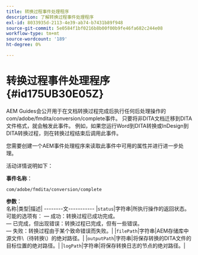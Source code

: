 ```yaml
---
title: 转换过程事件处理程序
description: 了解转换过程事件处理程序
exl-id: 8033935d-2113-4e39-ab74-b7431b89f948
source-git-commit: 5e0584f1bf0216b8b00f00b9fe46fa682c244e08
workflow-type: tm+mt
source-wordcount: '189'
ht-degree: 0%

---
```


# 转换过程事件处理程序 {#id175UB30E05Z}

AEM Guides会公开用于在文档转换过程完成后执行任何后处理操作的com/adobe/fmdita/conversion/complete事件。 只要将非DITA文档迁移到DITA文件格式，就会触发此事件。 例如，如果您运行Word到DITA转换或InDesign到DITA转换过程，则在转换过程结束后调用此事件。

您需要创建一个AEM事件处理程序来读取此事件中可用的属性并进行进一步处理。

活动详情说明如下：

**事件名称**：

```HTTP
com/adobe/fmdita/conversion/complete 
```

**参数**：\
名称|类型|描述| --------文----------- |`status`|字符串|所执行操作的返回状态。 可能的选项有： — 成功：转换过程已成功完成。 <br>  — 已完成，但出现错误：转换过程已完成，但有一些错误。 <br> — 失败：转换过程由于某个致命错误而失败。| |`filePath`|字符串|AEM存储库中源文件\（待转换\）的绝对路径。| |`outputPath`|字符串|将保存转换的DITA文件的目标位置的绝对路径。| |`logPath`|字符串|将保存转换日志的节点的绝对路径。|
